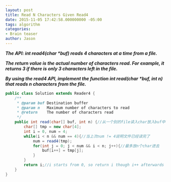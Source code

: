 ```yaml
---
layout: post
title: Read N Characters Given Read4
date: 2015-11-05 17:42:58.000000000 -05:00
tags: algorithm
categories:
- Brain teaser
author: Jason
---
```

<p><strong><em>The API: int read4(char *buf) reads 4 characters at a time from a file.</p>

The return value is the actual number of characters read. For example, it returns 3 if there is only 3 characters left in the file.</p>
By using the read4 API, implement the function int read(char *buf, int n) that reads n characters from the file.</em></strong></p>
``` java
public class Solution extends Reader4 {
    /**
     * @param buf Destination buffer
     * @param n   Maximum number of characters to read
     * @return    The number of characters read
     */
    public int read(char[] buf, int n) {//从一个别的file读入char放入buf中
        char[] tmp = new char[4];
        int i = 0, num = 4;
        while(i < n && num == 4){//当上次num != 4说明文件已经读完了
            num = read4(tmp);
            for(int j = 0; j < num && i < n; j++){//最多放n个char进去
                buf[i++] = tmp[j];
            }
        }
        return i;//i starts from 0, so return i though i++ afterwards
    }
}
```
